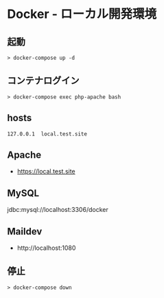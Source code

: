 # Docker - ローカル開発環境

## 起動
```shell
> docker-compose up -d
```

## コンテナログイン
```shell
> docker-compose exec php-apache bash
```

## hosts
```
127.0.0.1  local.test.site
```

## Apache
- https://local.test.site

## MySQL
jdbc:mysql://localhost:3306/docker

## Maildev
- http://localhost:1080

## 停止
```shell
> docker-compose down
```
